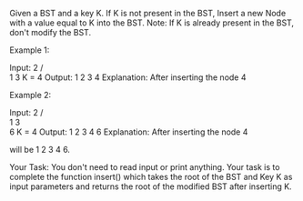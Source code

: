 Given a BST and a key K. If K is not present in the BST, Insert a new Node with a value equal to K into the BST. 
Note: If K is already present in the BST, don't modify the BST.


Example 1:

Input:
     2
   /   \
  1     3
K = 4
Output: 1 2 3 4
Explanation: After inserting the node 4


Example 2:

Input:
        2
      /   \
     1     3
             \
              6
K = 4
Output: 1 2 3 4 6
Explanation: After inserting the node 4

will be 1 2 3 4 6.

Your Task:
You don't need to read input or print anything. Your task is to complete the function insert() which takes the root of the BST and Key K as input parameters and returns the root of the modified BST after inserting K. 